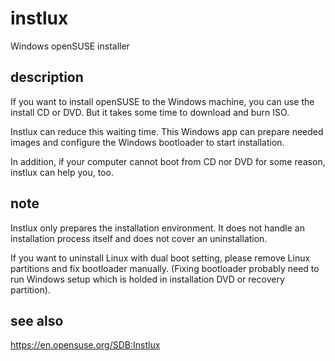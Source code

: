 # instlux
Windows openSUSE installer

## description
If you want to install openSUSE to the Windows machine, you can use the install CD or DVD.
But it takes some time to download and burn ISO.

Instlux can reduce this waiting time. 
This Windows app can prepare needed images and configure the Windows bootloader to start
installation.

In addition, if your computer cannot boot from CD nor DVD for some reason,
instlux can help you, too.

## note
Instlux only prepares the installation environment.
It does not handle an installation process itself and does not cover an uninstallation.

If you want to uninstall Linux with dual boot setting,
please remove Linux partitions and fix bootloader manually.
(Fixing bootloader probably need to run Windows setup which is holded in installation DVD or recovery partition).

## see also
https://en.opensuse.org/SDB:Instlux

